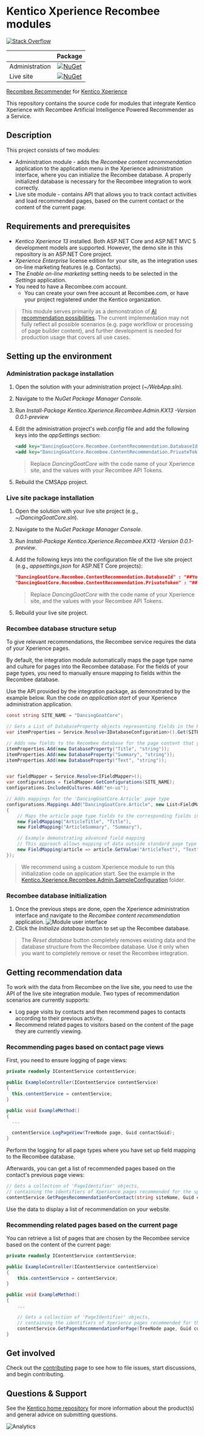 # Kentico Xperience Recombee modules
[![Stack Overflow](https://img.shields.io/badge/Stack%20Overflow-ASK%20NOW-FE7A16.svg?logo=stackoverflow&logoColor=white)](https://stackoverflow.com/tags/kentico)

|  | Package |
| ------------- |:-------------:|
| Administration | [![NuGet](https://img.shields.io/nuget/v/Kentico.Xperience.Recombee.Admin.KX13.svg)](https://www.nuget.org/packages/Kentico.Xperience.Recombee.Admin.KX13/0.0.1-preview) |
| Live site | [![NuGet](https://img.shields.io/nuget/v/Kentico.Xperience.Recombee.KX13.svg)](https://www.nuget.org/packages/Kentico.Xperience.Recombee.KX13/0.0.1-preview) |

[Recombee Recommender](https://www.recombee.com/) for [Kentico Xperience](https://xperience.io/)

This repository contains the source code for modules that integrate Kentico Xperience with Recombee Artificial Intelligence Powered Recommender as a Service.

## Description

This project consists of two modules:
* Administration module - adds the *Recombee content recommendation* application to the application menu in the Xperience administration interface, where you can initialize the Recombee database. A properly initialized database is necessary for the Recombee integration to work correctly.
* Live site module - contains API that allows you to track contact activities and load recommended pages, based on the current contact or the content of the current page.

## Requirements and prerequisites

* *Kentico Xperience 13* installed. Both ASP.NET Core and ASP.NET MVC 5 development models are supported. However, the demo site in this repository is an ASP.NET Core project.
* *Xperience Enterprise* license edition for your site, as the integration uses on-line marketing features (e.g. Contacts).
* The *Enable on-line marketing* setting needs to be selected in the *Settings* application.
* You need to have a Recombee.com account.
   - You can create your own free account at Recombee.com, or have your project registered under the Kentico organization.

> This module serves primarily as a demonstration of [AI recommendation possibilities](https://xperience.io/discover/blog/2019-10/artificial-intelligence-ai-is-here-to-help-you-w). The current implementation may not fully reflect all possible scenarios (e.g. page workflow or processing of page builder content), and further development is needed for production usage that covers all use cases.

## Setting up the environment
### Administration package installation
1. Open the solution with your administration project (*~/WebApp.sln*).
1. Navigate to the *NuGet Package Manager Console*.
1. Run *Install-Package Kentico.Xperience.Recombee.Admin.KX13 -Version 0.0.1-preview*
1. Edit the administration project's *web.config* file and add the following keys into the *appSettings* section:
    ```XML
    <add key="DancingGoatCore.Recombee.ContentRecommendation.DatabaseId" value="##YourAPIIdentifier##" />
    <add key="DancingGoatCore.Recombee.ContentRecommendation.PrivateToken" value="##YourPrivateToken##" />
    ```
    > Replace *DancingGoatCore* with the code name of your Xperience site, and the values with your Recombee API Tokens.

1. Rebuild the CMSApp project.

### Live site package installation
1. Open the solution with your live site project (e.g., *~/DancingGoatCore.sln*).
1. Navigate to the *NuGet Package Manager Console*.
1. Run *Install-Package Kentico.Xperience.Recombee.KX13 -Version 0.0.1-preview*.
1. Add the following keys into the configuration file of the live site project (e.g., *appsettings.json* for ASP.NET Core projects):
   ```JSON
   "DancingGoatCore.Recombee.ContentRecommendation.DatabaseId" : "##YourAPIIdentifier##"
   "DancingGoatCore.Recombee.ContentRecommendation.PrivateToken" : "##YourPrivateToken##"
   ```
   > Replace *DancingGoatCore* with the code name of your Xperience site, and the values with your Recombee API Tokens.

1. Rebuild your live site project.

### Recombee database structure setup
To give relevant recommendations, the Recombee service requires the data of your Xperience pages. 

By default, the integration module automatically maps the page type name and culture for pages into the Recombee database. For the fields of your page types, you need to manually ensure mapping to fields within the Recombee database.

Use the API provided by the integration package, as demonstrated by the example below. Run the code *on application start* of your Xperience administration application.
```c#
const string SITE_NAME = "DancingGoatCore";

// Gets a List of DatabaseProperty objects representing fields in the Recombee database
var itemProperties = Service.Resolve<IDatabaseConfiguration>().Get(SITE_NAME);

// Adds new fields to the Recombee database for the page content that you want to use for recommendations
itemProperties.Add(new DatabaseProperty("Title", "string"));
itemProperties.Add(new DatabaseProperty("Summary", "string"));
itemProperties.Add(new DatabaseProperty("Text", "string"));


var fieldMapper = Service.Resolve<IFieldMapper>();
var configurations = fieldMapper.GetConfigurations(SITE_NAME);
configurations.IncludedCultures.Add("en-us");

// Adds mappings for the 'DancingGoatCore.Article' page type
configurations.Mappings.Add("DancingGoatCore.Article", new List<FieldMapping>
{
    // Maps the article page type fields to the corresponding fields in the Recombee database
    new FieldMapping("ArticleTitle", "Title"),
    new FieldMapping("ArticleSummary", "Summary"),

    // Example demonstrating advanced field mapping
    // This approach allows mapping of data outside standard page type fields, such as page tags, categories or images (URLs)
    new FieldMapping(article => article.GetValue("ArticleText"), "Text")
});
```
> We recommend using a custom Xperience module to run this initialization code on application start. See the example in the [Kentico.Xperience.Recombee.Admin.SampleConfiguration](src/Kentico.Xperience.Recombee.Admin.SampleConfiguration) folder.

### Recombee database initialization

1. Once the previous steps are done, open the Xperience administration interface and navigate to the *Recombee content recommendation* application.
![Module user interface](Images/AdministrationInterface.png)
1. Click the *Initialize database* button to set up the Recombee database.
> The *Reset database* button completely removes existing data and the database structure from the Recombee database. Use it only when you want to completely remove or reset the Recombee integration.

## Getting recommendation data

To work with the data from Recombee on the live site, you need to use the API of the live site integration module. Two types of recommendation scenarios are currently supports:
* Log page visits by contacts and then recommend pages to contacts according to their previous activity.
* Recommend related pages to visitors based on the content of the page they are currently viewing.

### Recommending pages based on contact page views
First, you need to ensure logging of page views: 
```c#
private readonly IContentService contentService;

public ExampleController(IContentService contentService)
{
  this.contentService = contentService;
}

public void ExampleMethod()
{
  ...

  contentService.LogPageView(TreeNode page, Guid contactGuid);
}
```
Perform the logging for all page types where you have set up field mapping to the Recombee database.

Afterwards, you can get a list of recommended pages based on the contact's previous page views:
```c#
// Gets a collection of 'PageIdentifier' objects, 
// containing the identifiers of Xperience pages recommended for the specified contact
contentService.GetPagesRecommendationForContact(string siteName, Guid contactGuid, int count, string culture, IEnumerable<string> pageTypes = null);
```
Use the data to display a list of recommendation on your website.

### Recommending related pages based on the current page
You can retrieve a list of pages that are chosen by the Recombee service based on the content of the current page:
```c#
private readonly IContentService contentService;

public ExampleController(IContentService contentService)
{
    this.contentService = contentService;
}

public void ExampleMethod()
{
    ...

    // Gets a collection of 'PageIdentifier' objects, 
    // containing the identifiers of Xperience pages recommended for the specified page and contact
    contentService.GetPagesRecommendationForPage(TreeNode page, Guid contactGuid, int count, string culture, IEnumerable<string> pageTypes = null);
}
```

## Get involved

Check out the [contributing](CONTRIBUTING.md) page to see how to file issues, start discussions, and begin contributing.

## Questions & Support

See the [Kentico home repository](https://github.com/Kentico/Home/blob/master/README.md) for more information about the product(s) and general advice on submitting questions.

![Analytics](https://kentico-ga-beacon.azurewebsites.net/api/UA-69014260-4/Kentico/xperience-module-recombee-recommendations?pixel)
